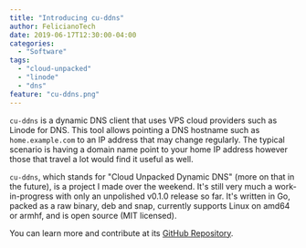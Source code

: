 ```yaml
---
title: "Introducing cu-ddns"
author: FelicianoTech
date: 2019-06-17T12:30:00-04:00
categories:
  - "Software"
tags:
  - "cloud-unpacked"
  - "linode"
  - "dns"
feature: "cu-ddns.png"
---
```


`cu-ddns` is a dynamic DNS client that uses VPS cloud providers such as Linode for DNS.
This tool allows pointing a DNS hostname such as `home.example.com` to an IP address that may change regularly.
The typical scenario is having a domain name point to your home IP address however those that travel a lot would find it useful as well.

`cu-ddns`, which stands for "Cloud Unpacked Dynamic DNS" (more on that in the future), is a project I made over the weekend.
It's still very much a work-in-progress with only an unpolished v0.1.0 release so far.
It's written in Go, packed as a raw binary, deb and snap, currently supports Linux on amd64 or armhf, and is open source (MIT licensed).

You can learn more and contribute at its [GitHub Repository](https://github.com/cloud-unpacked/cu-ddns).
